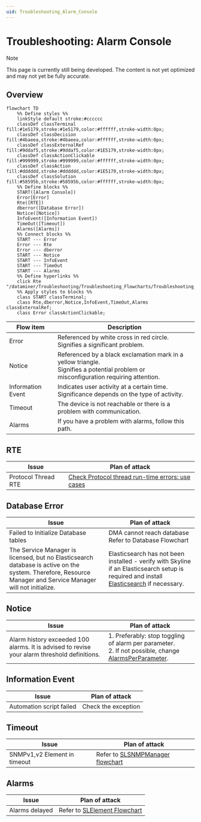 ```yaml
---
uid: Troubleshooting_Alarm_Console
---
```


# Troubleshooting: Alarm Console

> [!NOTE]
> This page is currently still being developed. The content is not yet optimized and may not yet be fully accurate.

## Overview

```mermaid
flowchart TD
    %% Define styles %%
    linkStyle default stroke:#cccccc
    classDef classTerminal fill:#1e5179,stroke:#1e5179,color:#ffffff,stroke-width:0px;
    classDef classDecision fill:#4baeea,stroke:#4baeea,color:#ffffff,stroke-width:0px;
    classDef classExternalRef fill:#9ddaf5,stroke:#9ddaf5,color:#1E5179,stroke-width:0px;
    classDef classActionClickable fill:#999999,stroke:#999999,color:#ffffff,stroke-width:0px;
    classDef classAction fill:#dddddd,stroke:#dddddd,color:#1E5179,stroke-width:0px;
    classDef classSolution fill:#58595b,stroke:#58595b,color:#ffffff,stroke-width:0px;
    %% Define blocks %%
    START([Alarm Console])
    Error[Error]
    Rte([RTE])
    dberror([Database Error])
    Notice([Notice])
    InfoEvent([Information Event])
    TimeOut([Timeout])
    Alarms([Alarms])
    %% Connect blocks %%
    START --- Error
    Error --- Rte
    Error --- dberror
    START --- Notice
    START --- InfoEvent
    START --- TimeOut
    START --- Alarms
    %% Define hyperlinks %%
    click Rte "/dataminer/Troubleshooting/Troubleshooting_Flowcharts/Troubleshooting_Identify_Per_Module/Alarm_Console/Troubleshooting_Run_Time_Errors.html"
    %% Apply styles to blocks %%
    class START classTerminal;
    class Rte,dberror,Notice,InfoEvent,TimeOut,Alarms classExternalRef;
    class Error classActionClickable;
```

| Flow item | Description |
|--|--|
| Error | Referenced by white cross in red circle. <br> Signifies a significant problem. |
| Notice | Referenced by a black exclamation mark in a yellow triangle. <br> Signifies a potential problem or misconfiguration requiring attention. |
| Information Event | Indicates user activity at a certain time. <br> Significance depends on the type of activity. |
| Timeout | The device is not reachable or there is a problem with communication. |
| Alarms | If you have a problem with alarms, follow this path. |

## RTE

| Issue | Plan of attack |
|--|--|
| Protocol Thread RTE | [Check Protocol thread run-time errors: use cases](xref:Protocol_thread_run_time_errors_use_cases) |

## Database Error

| Issue | Plan of attack |
|--|--|
| Failed to Initialize Database tables | DMA cannot reach database <br> Refer to Database Flowchart |
| The Service Manager is licensed, but no Elasticsearch database is active on the system. Therefore, Resource Manager and Service Manager will not initialize. |Elasticsearch has not been installed - verify with Skyline if an Elasticsearch setup is required and install [Elasticsearch](xref:Elasticsearch_database) if necessary. |

## Notice

| Issue | Plan of attack |
|--|--|
| Alarm history exceeded 100 alarms. It is advised to revise your alarm threshold definitions. | 1. Preferably: stop toggling of alarm per parameter. <br> 2. If not possible, change [AlarmsPerParameter](xref:MaintenanceSettings_xml). |

## Information Event

| Issue | Plan of attack |
|--|--|
| Automation script failed | Check the exception |

## Timeout

| Issue | Plan of attack |
|--|--|
| SNMPv1,v2 Element in timeout | Refer to [SLSNMPManager flowchart](xref:Troubleshooting_SLSNMPManager_exe) |

## Alarms
| Issue | Plan of attack |
|--|--|
| Alarms delayed | Refer to [SLElement Flowchart](xref:Troubleshooting_SLElement_exe) |
